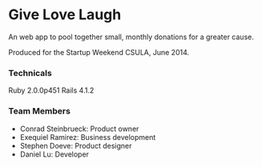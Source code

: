 Give Love Laugh
===============

An web app to pool together small, monthly donations for a greater cause.

Produced for the Startup Weekend CSULA, June 2014.

### Technicals

Ruby 2.0.0p451
Rails 4.1.2

### Team Members
* Conrad Steinbrueck: Product owner
* Exequiel Ramirez: Business development
* Stephen Doeve: Product designer
* Daniel Lu: Developer
